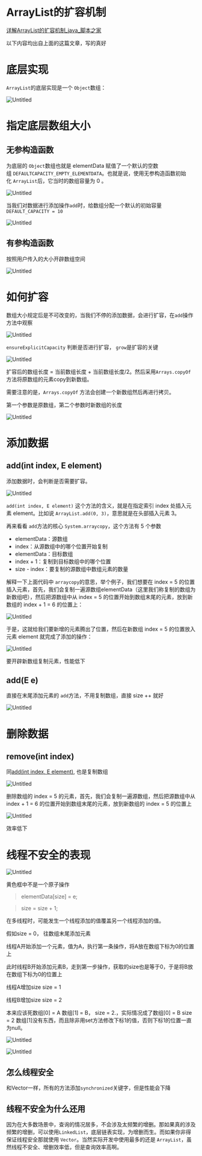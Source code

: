 # ArrayList的扩容机制

[详解ArrayList的扩容机制_java_脚本之家](https://www.jb51.net/article/215468.htm#_label1)

以下内容均出自上面的这篇文章，写的真好

# 底层实现

`ArrayList`的底层实现是一个 `Object`数组：

![Untitled](https://cdn.jsdelivr.net/gh/Bionic-Sheep/typora/images/Untitled.png)

# 指定底层数组大小

## 无参构造函数

为底层的 `Object`数组也就是 elementData 赋值了一个默认的空数组 `DEFAULTCAPACITY_EMPTY_ELEMENTDATA`。也就是说，使用无参构造函数初始化 `ArrayList`后，它当时的数组容量为 0 。

![Untitled](https://cdn.jsdelivr.net/gh/Bionic-Sheep/typora/images/Untitled%201.png)

当我们对数据进行添加操作`add`时，给数组分配一个默认的初始容量`DEFAULT_CAPACITY = 10`

![Untitled](https://cdn.jsdelivr.net/gh/Bionic-Sheep/typora/images/Untitled%202.png)

## 有参构造函数

按照用户传入的大小开辟数组空间

![Untitled](https://cdn.jsdelivr.net/gh/Bionic-Sheep/typora/images/Untitled%203.png)

# 如何扩容

数组大小规定后是不可改变的，当我们不停的添加数据，会进行扩容，在`add`操作方法中观察

![Untitled](ArrayList%E7%9A%84%E6%89%A9%E5%AE%B9%E6%9C%BA%E5%88%B6%20afd6aef104df44ef83d406bd6caae361/Untitled%204.png)

`ensureExplicitCapacity` 判断是否进行扩容， `grow`是扩容的关键

![Untitled](https://cdn.jsdelivr.net/gh/Bionic-Sheep/typora/images/Untitled%205.png)

扩容后的数组长度 = 当前数组长度 + 当前数组长度/2。然后采用`Arrays.copyOf`方法将原数组的元素copy到新数组。

需要注意的是，`Arrays.copyOf` 方法会创建一个新数组然后再进行拷贝。

第一个参数是原数组，第二个参数时新数组的长度

![Untitled](https://cdn.jsdelivr.net/gh/Bionic-Sheep/typora/images/Untitled%206.png)

# 添加数据

## add(int index, E element)

添加数据时，会判断是否需要扩容。

![Untitled](https://cdn.jsdelivr.net/gh/Bionic-Sheep/typora/images/Untitled%207.png)

`add(int index, E element)` 这个方法的含义，就是在指定索引 index 处插入元素 element。比如说 `ArrayList.add(0, 3)`，意思就是在头部插入元素 3。

再来看看 `add`方法的核心 `System.arraycopy`，这个方法有 5 个参数

- elementData：源数组
- index：从源数组中的哪个位置开始复制
- elementData：目标数组
- index + 1：复制到目标数组中的哪个位置
- size - index：要复制的源数组中数组元素的数量

解释一下上面代码中 `arraycopy`的意思，举个例子，我们想要在 index = 5 的位置插入元素，首先，我们会复制一遍源数组elementData（这里我们称复制的数组为新数组吧），然后把源数组中从 index = 5 的位置开始到数组末尾的元素，放到新数组的 index + 1 = 6 的位置上：

![Untitled](https://cdn.jsdelivr.net/gh/Bionic-Sheep/typora/images/Untitled%208.png)

于是，这就给我们要新增的元素腾出了位置，然后在新数组 index = 5 的位置放入元素 element 就完成了添加的操作：

![Untitled](https://cdn.jsdelivr.net/gh/Bionic-Sheep/typora/images/Untitled%209.png)

要开辟新数组复制元素，性能低下

## add(E e)

直接在末尾添加元素的 `add`方法，不用复制数组，直接 size ++ 就好

![Untitled](https://cdn.jsdelivr.net/gh/Bionic-Sheep/typora/images/Untitled%2010.png)

# 删除数据

## remove(int index)

同[add(int index, E element)](https://www.notion.so/add-int-index-E-element-e72b33b1292b43389fe96ff8f46a4545), 也是复制数组

![Untitled](https://cdn.jsdelivr.net/gh/Bionic-Sheep/typora/images/Untitled%2011.png)

删除数组的 index = 5 的元素，首先，我们会复制一遍源数组，然后把源数组中从 index + 1 = 6 的位置开始到数组末尾的元素，放到新数组的 index = 5 的位置上

![Untitled](https://cdn.jsdelivr.net/gh/Bionic-Sheep/typora/images/Untitled%2012.png)

效率低下

# 线程不安全的表现

![Untitled](https://cdn.jsdelivr.net/gh/Bionic-Sheep/typora/images/Untitled%2013.png)

黄色框中不是一个原子操作

> elementData[size] = e;
> 

> size = size + 1;
> 

在多线程时，可能发生一个线程添加的值覆盖另一个线程添加的值。

假如size = 0， 往数组末尾添加元素

线程A开始添加一个元素，值为A，执行第一条操作，将A放在数组下标为0的位置上

此时线程B开始添加元素B，走到第一步操作，获取的size也是等于0，于是将B放在数组下标为0的位置上

线程A增加size size = 1

线程B增加size size = 2

本来应该死数组[0] = A 数组[1] = B， size = 2.，实际情况成了数组[0] = B size = 2 数组[1]没有东西，而且除非用set方法修改下标1的值，否则下标1的位置一直为null。

![Untitled](https://cdn.jsdelivr.net/gh/Bionic-Sheep/typora/images/Untitled%2014.png)

![Untitled](https://cdn.jsdelivr.net/gh/Bionic-Sheep/typora/images/Untitled%2015.png)

## 怎么线程安全

和Vector一样，所有的方法添加`synchronized`关键字，但是性能会下降

## 线程不安全为什么还用

因为在大多数场景中，查询的情况居多，不会涉及太频繁的增删。那如果真的涉及频繁的增删，可以使用`LinkedList`，底层链表实现，为增删而生。而如果你非得保证线程安全那就使用 `Vector`。当然实际开发中使用最多的还是 `ArrayList`，虽然线程不安全、增删效率低，但是查询效率高啊。